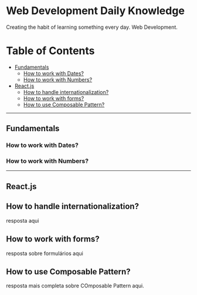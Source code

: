 # Web Development Daily Knowledge 

Creating the habit of learning something every day.  Web Development.

# Table of Contents

- [Fundamentals](#fundamentals)
  - [How to work with Dates?](#how-to-work-with-dates)
  - [How to work with Numbers?](#how-to-work-with-numbers)
- [React.js](#reactjs)
  - [How to handle internationalization?](#how-to-handle-internationalization)
  - [How to work with forms?](#how-to-work-with-forms)
  - [How to use Composable Pattern?](#how-to-use-composable-pattern)

--- 
## Fundamentals

### How to work with Dates?

### How to work with Numbers?


--- 

## React.js

## How to handle internationalization?

resposta aqui 

## How to work with forms?

resposta sobre formulários aqui

## How to use Composable Pattern?

resposta mais completa sobre COmposable Pattern aqui.
